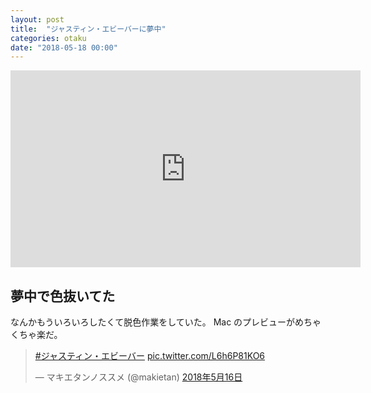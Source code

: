 ```yaml
---
layout: post
title:  "ジャスティン・エビーバーに夢中"
categories: otaku
date: "2018-05-18 00:00"
---
```


<div class="google">
  <iframe width="560" height="315" src="https://www.youtube.com/embed/NGVecQEk-4Q" frameborder="0" allow="autoplay; encrypted-media" allowfullscreen></iframe>
</div>

## 夢中で色抜いてた

なんかもういろいろしたくて脱色作業をしていた。
Mac のプレビューがめちゃくちゃ楽だ。

<blockquote class="twitter-tweet" data-lang="ja"><p lang="und" dir="ltr"><a href="https://twitter.com/hashtag/%E3%82%B8%E3%83%A3%E3%82%B9%E3%83%86%E3%82%A3%E3%83%B3%E3%83%BB%E3%82%A8%E3%83%93%E3%83%BC%E3%83%90%E3%83%BC?src=hash&amp;ref_src=twsrc%5Etfw">#ジャスティン・エビーバー</a> <a href="https://t.co/L6h6P81KO6">pic.twitter.com/L6h6P81KO6</a></p>&mdash; マキエタンノススメ (@makietan) <a href="https://twitter.com/makietan/status/996680222270373889?ref_src=twsrc%5Etfw">2018年5月16日</a></blockquote>
<script async src="https://platform.twitter.com/widgets.js" charset="utf-8"></script>
